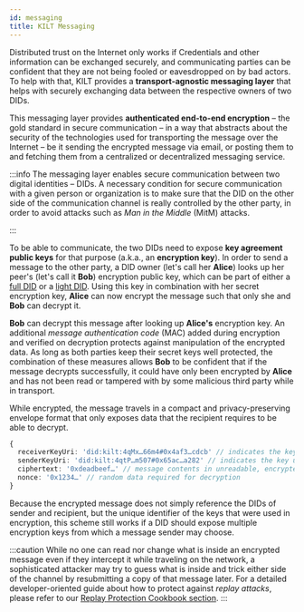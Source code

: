 ```yaml
---
id: messaging
title: KILT Messaging
---
```


Distributed trust on the Internet only works if Credentials and other information can be exchanged securely, and communicating parties can be confident that they are not being fooled or eavesdropped on by bad actors.
To help with that, KILT provides a **transport-agnostic messaging layer** that helps with securely exchanging data between the respective owners of two DIDs.

This messaging layer provides **authenticated end-to-end encryption** – the gold standard in secure communication – in a way that abstracts about the security of the technologies used for transporting the message over the Internet – be it sending the encrypted message via email, or posting them to and fetching them from a centralized or decentralized messaging service.

:::info
The messaging layer enables secure communication between two digital identities – DIDs.
A necessary condition for secure communication with a given person or organization is to make sure that the DID on the other side of the communication channel is really controlled by the other party, in order to avoid attacks such as *Man in the Middle* (MitM) attacks.

<!--TODO: point to a resource on how to solve that bootstrapping problem; could include well-known DID publishing, Credentials by a third party that's already trusted, and potentially web3names-->

:::

To be able to communicate, the two DIDs need to expose **key agreement public keys** for that purpose (a.k.a., an **encryption key**).
In order to send a message to the other party, a DID owner (let's call her **Alice**) looks up her peer's (let's call it **Bob**) encryption public key, which can be part of either a [full DID](./02_did.md#full-dids) or a [light DID](./02_did.md#light-dids).
Using this key in combination with her secret encryption key, **Alice** can now encrypt the message such that only she and **Bob** can decrypt it.

**Bob** can decrypt this message after looking up **Alice's** encryption key.
An additional _message authentication code_ (MAC) added during encryption and verified on decryption protects against manipulation of the encrypted data.
As long as both parties keep their secret keys well protected, the combination of these measures allows **Bob** to be confident that if the message decrypts successfully, it could have only been encrypted by **Alice** and has not been read or tampered with by some malicious third party while in transport.

While encrypted, the message travels in a compact and privacy-preserving envelope format that only exposes data that the recipient requires to be able to decrypt.

<!-- TODO: Replace with dynamically-generated JSON -->
```ts
{
  receiverKeyUri: 'did:kilt:4qMx…66m4#0x4af3…cdcb' // indicates the key to be used when decrypting
  senderKeyUri: 'did:kilt:4qtP…m507#0x65ac…a282' // indicates the key used to encrypt
  ciphertext: '0xdeadbeef…' // message contents in unreadable, encrypted form
  nonce: '0x1234…' // random data required for decryption
}
```

Because the encrypted message does not simply reference the DIDs of sender and recipient, but the unique identifier of the keys that were used in encryption, this scheme still works if a DID should expose multiple encryption keys from which a message sender may choose.

:::caution
While no one can read nor change what is inside an encrypted message even if they intercept it while traveling on the network, a sophisticated attacker may try to guess what is inside and trick either side of the channel by resubmitting a copy of that message later.
For a detailed developer-oriented guide about how to protect against *replay attacks*, please refer to our [Replay Protection Cookbook section](../develop/01_sdk/02_cookbook/05_messaging/01_replay_protection.md).
:::
